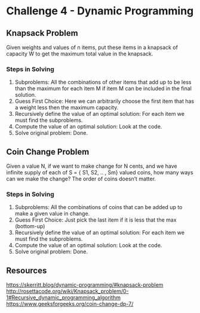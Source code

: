 # Challenge 4 - Dynamic Programming

## Knapsack Problem

Given weights and values of n items, put these items in a knapsack of capacity W to get the maximum total value in the knapsack.

### Steps in Solving

1. Subproblems: All the combinations of other items that add up to be less than the maximum for each item M if item M can be included in the final solution.
2. Guess First Choice: Here we can arbitrarily choose the first item that has a weight less then the maximum capacity.
3. Recursively define the value of an optimal solution: For each item we must find the subproblems.
4. Compute the value of an optimal solution: Look at the code.
5. Solve original problem: Done.

## Coin Change Problem

Given a value N, if we want to make change for N cents, and we have infinite supply of each of S = { S1, S2, .. , Sm} valued coins, how many ways can we make the change? The order of coins doesn’t matter.

### Steps in Solving

1. Subproblems: All the combinations of coins that can be added up to make a given value in change.
2. Guess First Choice: Just pick the last item if it is less that the max (bottom-up)
3. Recursively define the value of an optimal solution: For each item we must find the subproblems.
4. Compute the value of an optimal solution: Look at the code.
5. Solve original problem: Done.

## Resources

https://skerritt.blog/dynamic-programming/#knapsack-problem
http://rosettacode.org/wiki/Knapsack_problem/0-1#Recursive_dynamic_programming_algorithm
https://www.geeksforgeeks.org/coin-change-dp-7/
